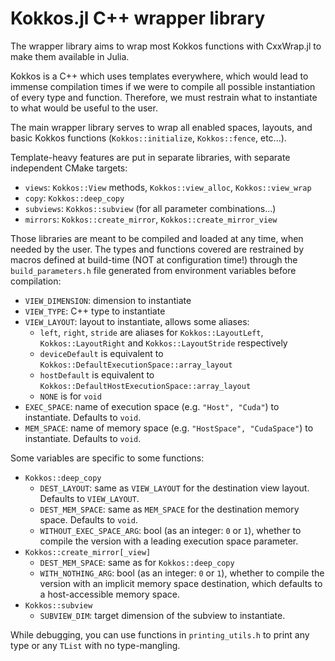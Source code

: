 
# Kokkos.jl C++ wrapper library 

The wrapper library aims to wrap most Kokkos functions with CxxWrap.jl to make them
available in Julia.

Kokkos is a C++ which uses templates everywhere, which would lead to immense
compilation times if we were to compile all possible instantiation of every type and function.
Therefore, we must restrain what to instantiate to what would be useful to the user.

The main wrapper library serves to wrap all enabled spaces, layouts, and basic Kokkos
functions (`Kokkos::initialize`, `Kokkos::fence`, etc...).

Template-heavy features are put in separate libraries, with separate independent CMake targets:
 - `views`: `Kokkos::View` methods, `Kokkos::view_alloc`, `Kokkos::view_wrap`
 - `copy`: `Kokkos::deep_copy`
 - `subviews`: `Kokkos::subview` (for all parameter combinations...)
 - `mirrors`: `Kokkos::create_mirror`, `Kokkos::create_mirror_view`

Those libraries are meant to be compiled and loaded at any time, when needed by the user.
The types and functions covered are restrained by macros defined at build-time
(NOT at configuration time!) through the `build_parameters.h` file generated from environment
variables before compilation:

 - `VIEW_DIMENSION`: dimension to instantiate 
 - `VIEW_TYPE`: C++ type to instantiate
 - `VIEW_LAYOUT`: layout to instantiate, allows some aliases:
    - `left`, `right`, `stride` are aliases for
      `Kokkos::LayoutLeft`, `Kokkos::LayoutRight` and `Kokkos::LayoutStride` respectively
    - `deviceDefault` is equivalent to `Kokkos::DefaultExecutionSpace::array_layout`
    - `hostDefault` is equivalent to `Kokkos::DefaultHostExecutionSpace::array_layout`
    - `NONE` is for `void`
 - `EXEC_SPACE`: name of execution space (e.g. `"Host", "Cuda"`) to instantiate. Defaults to `void`.
 - `MEM_SPACE`: name of memory space (e.g. `"HostSpace", "CudaSpace"`) to instantiate. Defaults to `void`.

Some variables are specific to some functions:
 - `Kokkos::deep_copy`
   - `DEST_LAYOUT`: same as `VIEW_LAYOUT` for the destination view layout. Defaults to `VIEW_LAYOUT`.
   - `DEST_MEM_SPACE`: same as `MEM_SPACE` for the destination memory space. Defaults to `void`.
   - `WITHOUT_EXEC_SPACE_ARG`: bool (as an integer: `0` or `1`), whether to compile
     the version with a leading execution space parameter.
 - `Kokkos::create_mirror[_view]`
   - `DEST_MEM_SPACE`: same as for `Kokkos::deep_copy` 
   - `WITH_NOTHING_ARG`: bool (as an integer: `0` or `1`), whether to compile the
     version with an implicit memory space destination, which defaults to a host-accessible
     memory space.
 - `Kokkos::subview`
   - `SUBVIEW_DIM`: target dimension of the subview to instantiate.

While debugging, you can use functions in `printing_utils.h` to print any type or any `TList`
with no type-mangling.
